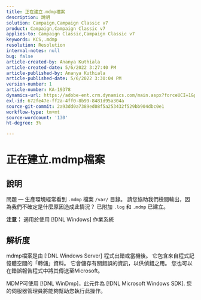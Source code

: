 ```yaml
---
title: 正在建立.mdmp檔案
description: 說明
solution: Campaign,Campaign Classic v7
product: Campaign,Campaign Classic v7
applies-to: Campaign Classic,Campaign Classic v7
keywords: KCS,.mdmp
resolution: Resolution
internal-notes: null
bug: false
article-created-by: Ananya Kuthiala
article-created-date: 5/6/2022 3:27:40 PM
article-published-by: Ananya Kuthiala
article-published-date: 5/6/2022 3:30:04 PM
version-number: 1
article-number: KA-19378
dynamics-url: https://adobe-ent.crm.dynamics.com/main.aspx?forceUCI=1&pagetype=entityrecord&etn=knowledgearticle&id=9830300e-51cd-ec11-a7b5-6045bd00dca1
exl-id: 672fe47e-ff2a-4ff0-8b99-8481d95a304a
source-git-commit: 2a93dd0a7389ed08f5a253432f529bb904dbc0e1
workflow-type: tm+mt
source-wordcount: '130'
ht-degree: 3%

---
```


# 正在建立.mdmp檔案

## 說明

問題 — 生產環境經常看到 `.mdmp` 檔案 `/var/` 目錄。 請您協助我們檢閱輸出，因為我們不確定是什麼原因造成此情況？ 已附加 `.log` 和 `.mdmp` 已建立。

<b>注意：</b> 適用於使用 [!DNL Windows] 作業系統



## 解析度


mdmp檔案是由 [!DNL Windows Server] 程式出錯或當機後。 它包含來自程式記憶體空間的「轉儲」資料。 它會儲存有關錯誤的資訊，以供偵錯之用。 您也可以在錯誤報告程式中將其傳送至Microsoft。

MDMP可使用 [!DNL WinDmp]，此元件為 [!DNL Microsoft Windows SDK]. 您的伺服器管理員將能夠幫助您執行此操作。
